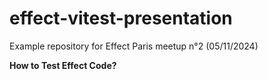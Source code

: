 # effect-vitest-presentation

Example repository for Effect Paris meetup n°2 (05/11/2024)

**How to Test Effect Code?**
